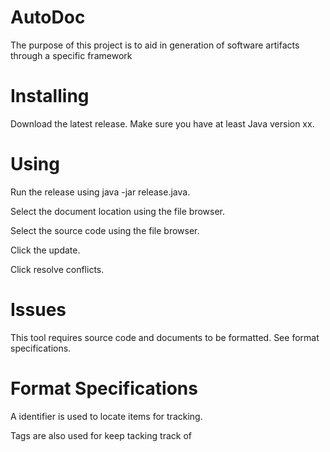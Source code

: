 # AutoDoc
The purpose of this project is to aid in generation of software artifacts through a specific framework
# Installing
Download the latest release.
Make sure you have at least Java version xx.
# Using
Run the release using java -jar release.java.

Select the document location using the file browser.

Select the source code using the file browser.

Click the update.

Click resolve conflicts.

# Issues
This tool requires source code and documents to be formatted. See format specifications.

# Format Specifications
A identifier is used to locate items for tracking.

Tags are also used for keep tacking track of 
